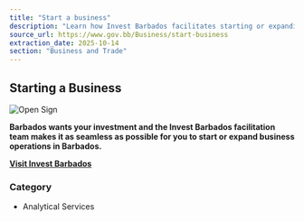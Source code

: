 ```yaml
---
title: "Start a business"
description: "Learn how Invest Barbados facilitates starting or expanding business operations in Barbados."
source_url: https://www.gov.bb/Business/start-business
extraction_date: 2025-10-14
section: "Business and Trade"
---
```


## Starting a Business

![Open Sign](https://www.gov.bb/media_files/open-sign.jpg)

**Barbados wants your investment and the Invest Barbados facilitation team makes it as seamless as possible for you to start or expand business operations in Barbados.**

**[Visit Invest Barbados](https://www.investbarbados.org/starting-a-business-in-barbados/)**

### Category

*   Analytical Services
```
